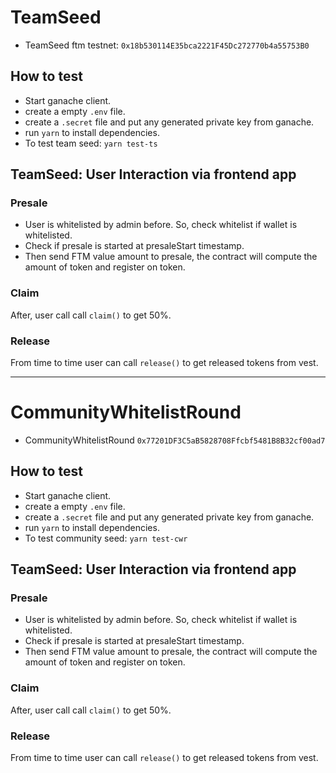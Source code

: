 # TeamSeed

- TeamSeed ftm testnet: `0x18b530114E35bca2221F45Dc272770b4a55753B0`

## How to test

- Start ganache client.
- create a empty `.env` file.
- create a `.secret` file and put any generated private key from ganache.
- run `yarn` to install dependencies.
- To test team seed: `yarn test-ts`

## TeamSeed: User Interaction via frontend app

### Presale
- User is whitelisted by admin before. So, check whitelist if wallet is whitelisted.
- Check if presale is started at presaleStart timestamp.
- Then send FTM value amount to presale, the contract will compute the amount of token and register on token.

### Claim

After, user call call `claim()` to get 50%.

### Release

From time to time user can call `release()` to get released tokens from vest.

---

# CommunityWhitelistRound

- CommunityWhitelistRound `0x77201DF3C5aB5828708Ffcbf5481B8B32cf00ad7`

## How to test

- Start ganache client.
- create a empty `.env` file.
- create a `.secret` file and put any generated private key from ganache.
- run `yarn` to install dependencies.
- To test community seed: `yarn test-cwr`

## TeamSeed: User Interaction via frontend app

### Presale
- User is whitelisted by admin before. So, check whitelist if wallet is whitelisted.
- Check if presale is started at presaleStart timestamp.
- Then send FTM value amount to presale, the contract will compute the amount of token and register on token.

### Claim

After, user call call `claim()` to get 50%.

### Release

From time to time user can call `release()` to get released tokens from vest.
